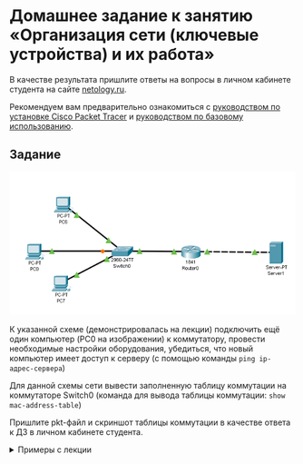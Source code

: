 # Домашнее задание к занятию «Организация сети (ключевые устройства) и их работа»

В качестве результата пришлите ответы на вопросы в личном кабинете студента на сайте [netology.ru](https://netology.ru).

Рекомендуем вам предварительно ознакомиться с [руководством по установке Cisco Packet Tracer](installation.md) и [руководством по базовому использованию](basics.md).

## Задание

![Схема сети](pic/hw1.png)

К указанной схеме (демонстрировалась на лекции) подключить ещё один компьютер (PC0 на изображении) к коммутатору, провести необходимые настройки оборудования, убедиться, что новый компьютер имеет доступ к серверу (с помощью команды `ping ip-адрес-сервера`)

Для данной схемы сети вывести заполненную таблицу коммутации на коммутаторе Switch0 (команда для вывода таблицы коммутации: `show mac-address-table`)

Пришлите pkt-файл и скриншот таблицы коммутации в качестве ответа к ДЗ в личном кабинете студента.

<details>
<summary>Примеры с лекции</summary>

Вы можете взять готовые примеры с лекции, но мы настоятельно рекомендуем вам потренироваться и самостоятельно повторить всё то, что мы делали в лекции, начиная от соединения двух компьютеров, заканчивая последней схемой.

1. [2 PC](assets/01_2pc.pkt)
1. [Hub](assets/02_hub.pkt)
1. [Switch](assets/03_switch.pkt)
1. [Router](assets/04_router.pkt)

Файлы открываются с помощью `File` `Open` из главного меню Packet Tracer.
</details>
